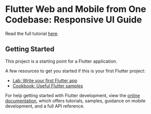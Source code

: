 # Flutter Web and Mobile from One Codebase: Responsive UI Guide

Read the full tutorial [here](https://www.djamware.com/post/6877383f57999b6e2aeeb0b9/flutter-web-and-mobile-from-one-codebase-responsive-ui-guide).

## Getting Started

This project is a starting point for a Flutter application.

A few resources to get you started if this is your first Flutter project:

- [Lab: Write your first Flutter app](https://docs.flutter.dev/get-started/codelab)
- [Cookbook: Useful Flutter samples](https://docs.flutter.dev/cookbook)

For help getting started with Flutter development, view the
[online documentation](https://docs.flutter.dev/), which offers tutorials,
samples, guidance on mobile development, and a full API reference.
